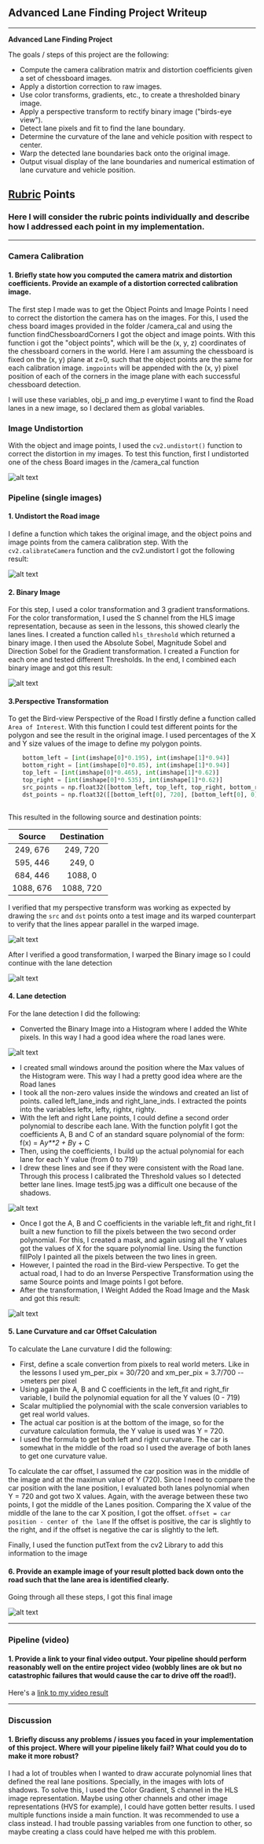## Advanced Lane Finding Project Writeup 

---

**Advanced Lane Finding Project**

The goals / steps of this project are the following:

* Compute the camera calibration matrix and distortion coefficients given a set of chessboard images.
* Apply a distortion correction to raw images.
* Use color transforms, gradients, etc., to create a thresholded binary image.
* Apply a perspective transform to rectify binary image ("birds-eye view").
* Detect lane pixels and fit to find the lane boundary.
* Determine the curvature of the lane and vehicle position with respect to center.
* Warp the detected lane boundaries back onto the original image.
* Output visual display of the lane boundaries and numerical estimation of lane curvature and vehicle position.

[//]: # (Image References)

[image1]: ./camera_cal/undistort_output.png "Undistorted Test"
[image2]: ./output_images/straight_lines1_undist.png "Undistorted Road image"
[image3]: ./output_images/straight_lines1_gradient.png "Combined Binary"
[image4]: ./output_images/straight_lines1_bird-view.png "Warp Test"
[image5]: ./output_images/straight_lines1_bird-view_gradient.png "Warp Final"
[image6]: ./output_images/straight_lines1_Histogram.png "Histogram"
[image7]: ./output_images/lane_finding_example.png "Polynomial visual"
[image8]: ./output_images/straight_lines1_output.png "Final Output"
[video1]: ./output_images/project_video.mp4 "Final Video"

## [Rubric](https://review.udacity.com/#!/rubrics/571/view) Points

### Here I will consider the rubric points individually and describe how I addressed each point in my implementation.  

---


### Camera Calibration

#### 1. Briefly state how you computed the camera matrix and distortion coefficients. Provide an example of a distortion corrected calibration image.

The first step I made was to get the Object Points and Image Points I need to correct the distortion the camera has on the images. For this, I used the chess board images provided in the folder /camera_cal and using the function findChessboardCorners I got the object and image points. With this function i got the "object points", which will be the (x, y, z) coordinates of the chessboard corners in the world. Here I am assuming the chessboard is fixed on the (x, y) plane at z=0, such that the object points are the same for each calibration image. `imgpoints` will be appended with the (x, y) pixel position of each of the corners in the image plane with each successful chessboard detection.  

I will use these variables, obj_p and img_p everytime I want to find the Road lanes in a new image, so I declared them as global variables.

### Image Undistortion

With the object and image points, I used the `cv2.undistort()` function to correct the distortion in my images. To test this function, first I undistorted one of the chess Board images in the /camera_cal function

![alt text][image2]


### Pipeline (single images)

#### 1. Undistort the Road image

I define a function which takes the original image, and the object poins and image points from the camera calibration step. With the `cv2.calibrateCamera` function and the cv2.undistort I got the following result: 

![alt text][image3]

#### 2. Binary Image

For this step, I used a color transformation and 3 gradient transformations.
For the color transformation, I used the S channel from the HLS image representation, because as seen in the lessons, this showed clearly the lanes lines. I created a function called `hls_threshold` which returned a binary image.
I then used the Absolute Sobel, Magnitude Sobel and Direction Sobel for the Gradient transformation. I created a Function for each one and tested different Thresholds. 
In the end, I combined each binary image and got this result:

![alt text][image3]

#### 3.Perspective Transformation

To get the Bird-view Perspective of the Road I firstly define a function called `Area of Interest`. With this function I could test different points for the polygon and see the result in the original image.
I used percentages of the X and Y size values of the image to define my polygon points. 

```python
    bottom_left = [int(imshape[0]*0.195), int(imshape[1]*0.94)]
    bottom_right = [int(imshape[0]*0.85), int(imshape[1]*0.94)]
    top_left = [int(imshape[0]*0.465), int(imshape[1]*0.62)]
    top_right = [int(imshape[0]*0.535), int(imshape[1]*0.62)]
    src_points = np.float32([bottom_left, top_left, top_right, bottom_right])
    dst_points = np.float32([[bottom_left[0], 720], [bottom_left[0], 0], [bottom_right[0], 0], [bottom_right[0], 720]])
    
```

This resulted in the following source and destination points:

| Source        | Destination   | 
|:-------------:|:-------------:| 
| 249, 676      | 249,   720    | 
| 595,  446     | 249,    0     |
| 684,  446     | 1088,   0     |
| 1088,  676    | 1088,  720    |

I verified that my perspective transform was working as expected by drawing the `src` and `dst` points onto a test image and its warped counterpart to verify that the lines appear parallel in the warped image.

![alt text][image4]

After I verified a good transformation, I warped the Binary image so I could continue with the lane detection

![alt text][image5]

#### 4. Lane detection

For the lane detection I did the following:
* Converted the Binary Image into a Histogram where I added the White pixels. In this way I had a good idea where the road lanes were.

![alt text][image6]

* I created small windows around the position where the Max values of the Histogram were. This way I had a pretty good idea where are the Road lanes
* I took all the non-zero values inside the windows and created an list of points. called left_lane_inds and right_lane_inds. I extracted the points into the variables leftx, lefty, rightx, righty.
* With the left and right Lane points, I could define a second order polynomial to describe each lane. With the function polyfit I got the coefficients A, B and C of an standard square polynomial of the form: f(x) = A*y**2 + B*y + C
* Then, using the coefficients, I build up the actual polynomial for each lane for each Y value (from 0 to 719)
* I drew these lines and see if they were consistent with the Road lane. Through this process I calibrated the Threshold values so I detected better lane lines. Image test5.jpg was a difficult one because of the shadows.

![alt text][image7]

* Once I got the A, B and C coefficients in the variable left_fit and right_fit I built a new function to fill the pixels between the two second order polynomial. For this, I created a mask, and again using all the Y values got the values of X for the square polynomial line. Using the function fillPoly I painted all the pixels between the two lines in green.
* However, I painted the road in the Bird-view Perspective. To get the actual road, I had to do an Inverse Perspective Transformation using the same Source points and Image points I got before.
* After the transformation, I Weight Added the Road Image and the Mask and got this result:

![alt text][image8]


#### 5. Lane Curvature and car Offset Calculation

To calculate the Lane curvature I did the following:
* First, define a scale convertion from pixels to real world meters. Like in the lessons I used ym_per_pix = 30/720 and xm_per_pix = 3.7/700 -->meters per pixel 
* Using again the A, B and C coefficients in the left_fit and right_fir variable, I build the polynomial equation for all the Y values (0 - 719)
* Scalar multiplied the polynomial with the scale conversion variables to get real world values.
* The actual car position is at the bottom of the image, so for the curvature calculation formula, the Y value is used was Y = 720.
* I used the formula to get both left and right curvature. The car is somewhat in the middle of the road so I used the average of both lanes to get one curvature value.

To calculate the car offset, I assumed the car position was in the middle of the image and at the maximun value of Y (720).
Since I need to compare the car position with the lane position, I evaluated both lanes polynomial when Y = 720 and got two X values. Again, with the average between these two points, I got the middle of the Lanes position. Comparing the X value of the middle of the lane to the car X position, I got the offset. `offset = car position - center of the lane` If the offset is positive, the car is slightly to the right, and if the offset is negative the car is slightly to the left.

Finally, I used the function putText from the cv2 Library to add this information to the image

#### 6. Provide an example image of your result plotted back down onto the road such that the lane area is identified clearly.

Going through all these steps, I got this final image

![alt text][image8]

---

### Pipeline (video)

#### 1. Provide a link to your final video output.  Your pipeline should perform reasonably well on the entire project video (wobbly lines are ok but no catastrophic failures that would cause the car to drive off the road!).

Here's a [link to my video result](./output_images/project_video.mp4)

---

### Discussion

#### 1. Briefly discuss any problems / issues you faced in your implementation of this project.  Where will your pipeline likely fail?  What could you do to make it more robust?

I had a lot of troubles when I wanted to draw accurate polynomial lines that defined the real lane positions. Specially, in the images with lots of shadows. To solve this, I used the Color Gradient, S channel in the HLS image representation. Maybe using other channels and other image representations (HVS for example), I could have gotten better results.
I used multiple functions inside a main function. It was recommended to use a class instead. I had trouble passing variables from one function to other, so maybe creating a class could have helped me with this problem. 